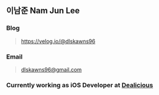 ## 이남준 Nam Jun Lee

### Blog
> https://velog.io/@dlskawns96

### Email
> dlskawns96@gmail.com

### Currently working as iOS Developer at [Dealicious](https://www.dealicious.kr)
